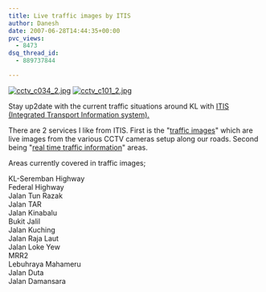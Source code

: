 ```yaml
---
title: Live traffic images by ITIS
author: Danesh
date: 2007-06-28T14:44:35+00:00
pvc_views:
  - 8473
dsq_thread_id:
  - 889737844

---
```

[![cctv_c034_2.jpg][1]][2] [![cctv_c101_2.jpg][3]][4]

Stay up2date with the current traffic situations around KL with [ITIS (Integrated Transport Information system).][5]

There are 2 services I like from ITIS. First is the "[traffic images][6]" which are live images from the various CCTV cameras setup along our roads. Second being "[real time traffic information][7]" areas.

Areas currently covered in traffic images;

KL-Seremban Highway  
Federal Highway  
Jalan Tun Razak  
Jalan TAR  
Jalan Kinabalu  
Bukit Jalil  
Jalan Kuching  
Jalan Raja Laut  
Jalan Loke Yew  
MRR2  
Lebuhraya Mahameru  
Jalan Duta  
Jalan Damansara

 [1]: /wp-content/uploads/2007/06/cctv_c034_2.jpg
 [2]: /wp-content/uploads/2007/06/cctv_c034_2.jpg "cctv_c034_2.jpg"
 [3]: /wp-content/uploads/2007/06/cctv_c101_2.jpg
 [4]: /wp-content/uploads/2007/06/cctv_c101_2.jpg "cctv_c101_2.jpg"
 [5]: http://www.itis.com.my
 [6]: javascript:popUp('/itis4/cctv_klsban.jsp')
 [7]: http://www.itis.com.my/itis/index.jsp#